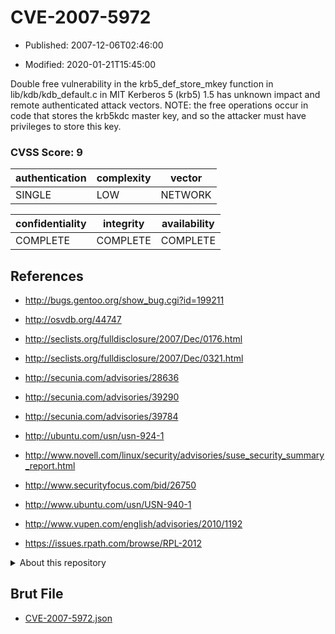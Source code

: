 # CVE-2007-5972

- Published: 2007-12-06T02:46:00

- Modified: 2020-01-21T15:45:00

Double free vulnerability in the krb5_def_store_mkey function in lib/kdb/kdb_default.c in MIT Kerberos 5 (krb5) 1.5 has unknown impact and remote authenticated attack vectors.  NOTE: the free operations occur in code that stores the krb5kdc master key, and so the attacker must have privileges to store this key.

### CVSS Score: **9**

| authentication | complexity | vector |
| --- | --- | --- |
| SINGLE | LOW | NETWORK |

| confidentiality | integrity | availability |
| --- | --- | --- |
| COMPLETE | COMPLETE | COMPLETE |

## References

* http://bugs.gentoo.org/show_bug.cgi?id=199211

* http://osvdb.org/44747

* http://seclists.org/fulldisclosure/2007/Dec/0176.html

* http://seclists.org/fulldisclosure/2007/Dec/0321.html

* http://secunia.com/advisories/28636

* http://secunia.com/advisories/39290

* http://secunia.com/advisories/39784

* http://ubuntu.com/usn/usn-924-1

* http://www.novell.com/linux/security/advisories/suse_security_summary_report.html

* http://www.securityfocus.com/bid/26750

* http://www.ubuntu.com/usn/USN-940-1

* http://www.vupen.com/english/advisories/2010/1192

* https://issues.rpath.com/browse/RPL-2012

<details>
<summary>About this repository</summary> 

  This repository is part of the project [Live Hack CVE](https://github.com/Live-Hack-CVE). Main website can be found [www.live-hack.org](https://www.live-hack.org) 
  
  Made by [Sn0wAlice](https://github.com/Sn0wAlice) for the people that care about security and need to have a feed of the latest CVEs. Hope you enjoy it, don't forget to star the repo and follow me on [Twitter](https://twitter.com/Sn0wAlice) and [Github](https://github.com/Sn0wAlice). And that is my [personnal website](https://www.alice-snow.me/)

  - [Home Page](https://github.com/Live-Hack-CVE)
  - [Framework](https://github.com/Live-Hack-CVE/cve-framework)
  - [CVE database](https://github.com/Live-Hack-CVE/full_database)
  - [Changelog](https://github.com/Live-Hack-CVE/Changelog)
</details>

## Brut File

* [CVE-2007-5972.json](https://raw.githubusercontent.com/Live-Hack-CVE/full_database/main/cves/2007/CVE-2007-5972.json)

